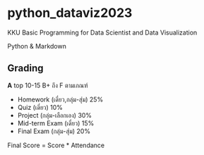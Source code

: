 # python_dataviz2023
KKU Basic Programming for Data Scientist and Data Visualization

Python & Markdown

## Grading
**A** top 10-15 B+ ถึง F ตามเกณฑ์
- Homework (เดี่ยว,กลุ่ม-สุ่ม)  25%  
- Quiz (เดี่ยว)  10%
- Project (กลุ่ม-เลือกเอง)  30%
- Mid-term Exam (เดี่ยว)  15% 
- Final Exam (กลุ่ม-สุ่ม)  20% 

Final Score = Score * Attendance


